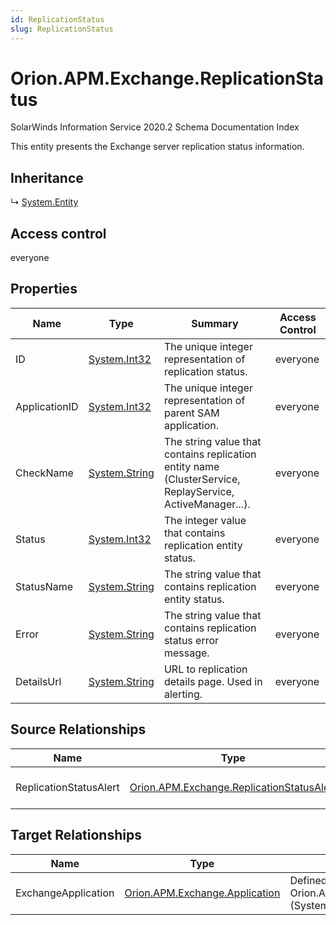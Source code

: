 ```yaml
---
id: ReplicationStatus
slug: ReplicationStatus
---
```


# Orion.APM.Exchange.ReplicationStatus

SolarWinds Information Service 2020.2 Schema Documentation Index

This entity presents the Exchange server replication status information.

## Inheritance

↳ [System.Entity](./../System/Entity)

## Access control

everyone

## Properties

| Name | Type | Summary | Access Control |
| ------ | ------ | ------ | ------ |
| ID | [System.Int32](https://docs.microsoft.com/en-us/dotnet/api/system.int32) | The unique integer representation of replication status. | everyone |
| ApplicationID | [System.Int32](https://docs.microsoft.com/en-us/dotnet/api/system.int32) | The unique integer representation of parent SAM application. | everyone |
| CheckName | [System.String](https://docs.microsoft.com/en-us/dotnet/api/system.string) | The string value that contains replication entity name (ClusterService, ReplayService, ActiveManager...). | everyone |
| Status | [System.Int32](https://docs.microsoft.com/en-us/dotnet/api/system.int32) | The integer value that contains replication entity status. | everyone |
| StatusName | [System.String](https://docs.microsoft.com/en-us/dotnet/api/system.string) | The string value that contains replication entity status. | everyone |
| Error | [System.String](https://docs.microsoft.com/en-us/dotnet/api/system.string) | The string value that contains replication status error message. | everyone |
| DetailsUrl | [System.String](https://docs.microsoft.com/en-us/dotnet/api/system.string) | URL to replication details page. Used in alerting. | everyone |

## Source Relationships

| Name | Type | Notes |
| ------ | ------ | ------ |
| ReplicationStatusAlert | [Orion.APM.Exchange.ReplicationStatusAlert](./../Orion.APM.Exchange/ReplicationStatusAlert) | Defined by relationship Orion.APM.Exchange.ReplicationStatusAlertReferencesReplicationStatus (System.Reference) |

## Target Relationships

| Name | Type | Notes |
| ------ | ------ | ------ |
| ExchangeApplication | [Orion.APM.Exchange.Application](./../Orion.APM.Exchange/Application) | Defined by relationship Orion.APM.Exchange.ApplicationHostsReplicationStatus (System.Hosting) |

